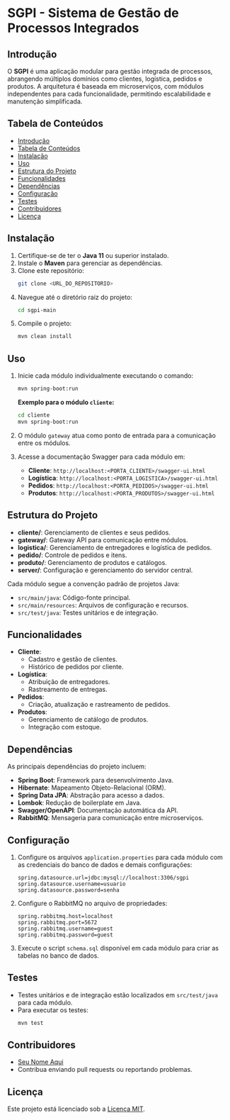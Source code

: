 # SGPI - Sistema de Gestão de Processos Integrados

## Introdução

O **SGPI** é uma aplicação modular para gestão integrada de processos, abrangendo múltiplos domínios como clientes, logística, pedidos e produtos. A arquitetura é baseada em microserviços, com módulos independentes para cada funcionalidade, permitindo escalabilidade e manutenção simplificada.

## Tabela de Conteúdos

- [Introdução](#introdução)
- [Tabela de Conteúdos](#tabela-de-conteúdos)
- [Instalação](#instalação)
- [Uso](#uso)
- [Estrutura do Projeto](#estrutura-do-projeto)
- [Funcionalidades](#funcionalidades)
- [Dependências](#dependências)
- [Configuração](#configuração)
- [Testes](#testes)
- [Contribuidores](#contribuidores)
- [Licença](#licença)

## Instalação

1. Certifique-se de ter o **Java 11** ou superior instalado.
2. Instale o **Maven** para gerenciar as dependências.
3. Clone este repositório:
   ```bash
   git clone <URL_DO_REPOSITORIO>
   ```
4. Navegue até o diretório raiz do projeto:
   ```bash
   cd sgpi-main
   ```
5. Compile o projeto:
   ```bash
   mvn clean install
   ```

## Uso

1. Inicie cada módulo individualmente executando o comando:
   ```bash
   mvn spring-boot:run
   ```
   **Exemplo para o módulo `cliente`:**
   ```bash
   cd cliente
   mvn spring-boot:run
   ```

2. O módulo `gateway` atua como ponto de entrada para a comunicação entre os módulos.

3. Acesse a documentação Swagger para cada módulo em:
   - **Cliente**: `http://localhost:<PORTA_CLIENTE>/swagger-ui.html`
   - **Logística**: `http://localhost:<PORTA_LOGISTICA>/swagger-ui.html`
   - **Pedidos**: `http://localhost:<PORTA_PEDIDOS>/swagger-ui.html`
   - **Produtos**: `http://localhost:<PORTA_PRODUTOS>/swagger-ui.html`

## Estrutura do Projeto

- **cliente/**: Gerenciamento de clientes e seus pedidos.
- **gateway/**: Gateway API para comunicação entre módulos.
- **logistica/**: Gerenciamento de entregadores e logística de pedidos.
- **pedido/**: Controle de pedidos e itens.
- **produto/**: Gerenciamento de produtos e catálogos.
- **server/**: Configuração e gerenciamento do servidor central.

Cada módulo segue a convenção padrão de projetos Java:

- `src/main/java`: Código-fonte principal.
- `src/main/resources`: Arquivos de configuração e recursos.
- `src/test/java`: Testes unitários e de integração.

## Funcionalidades

- **Cliente**:
  - Cadastro e gestão de clientes.
  - Histórico de pedidos por cliente.
- **Logística**:
  - Atribuição de entregadores.
  - Rastreamento de entregas.
- **Pedidos**:
  - Criação, atualização e rastreamento de pedidos.
- **Produtos**:
  - Gerenciamento de catálogo de produtos.
  - Integração com estoque.

## Dependências

As principais dependências do projeto incluem:

- **Spring Boot**: Framework para desenvolvimento Java.
- **Hibernate**: Mapeamento Objeto-Relacional (ORM).
- **Spring Data JPA**: Abstração para acesso a dados.
- **Lombok**: Redução de boilerplate em Java.
- **Swagger/OpenAPI**: Documentação automática da API.
- **RabbitMQ**: Mensageria para comunicação entre microserviços.

## Configuração

1. Configure os arquivos `application.properties` para cada módulo com as credenciais do banco de dados e demais configurações:
   ```properties
   spring.datasource.url=jdbc:mysql://localhost:3306/sgpi
   spring.datasource.username=usuario
   spring.datasource.password=senha
   ```

2. Configure o RabbitMQ no arquivo de propriedades:
   ```properties
   spring.rabbitmq.host=localhost
   spring.rabbitmq.port=5672
   spring.rabbitmq.username=guest
   spring.rabbitmq.password=guest
   ```

3. Execute o script `schema.sql` disponível em cada módulo para criar as tabelas no banco de dados.

## Testes

- Testes unitários e de integração estão localizados em `src/test/java` para cada módulo.
- Para executar os testes:
  ```bash
  mvn test
  ```

## Contribuidores

- [Seu Nome Aqui](mailto:seuemail@exemplo.com)
- Contribua enviando pull requests ou reportando problemas.

## Licença

Este projeto está licenciado sob a [Licença MIT](LICENSE).